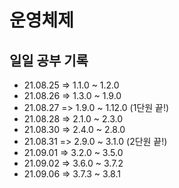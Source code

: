 # 운영체제



## 일일 공부 기록

- 21.08.25 => 1.1.0 ~ 1.2.0
- 21.08.26 => 1.3.0 ~ 1.9.0
- 21.08.27 => 1.9.0 ~ 1.12.0 (1단원 끝!)
- 21.08.28 => 2.1.0 ~ 2.3.0
- 21.08.30 => 2.4.0 ~ 2.8.0
- 21.08.31 => 2.9.0 ~ 3.1.0 (2단원 끝!)
- 21.09.01 => 3.2.0 ~ 3.5.0
- 21.09.02 => 3.6.0 ~ 3.7.2
- 21.09.06 => 3.7.3 ~ 3.8.1


